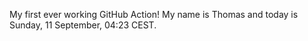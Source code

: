 My first ever working GitHub Action!
My name is Thomas and today is Sunday, 11 September, 04:23 CEST. 
